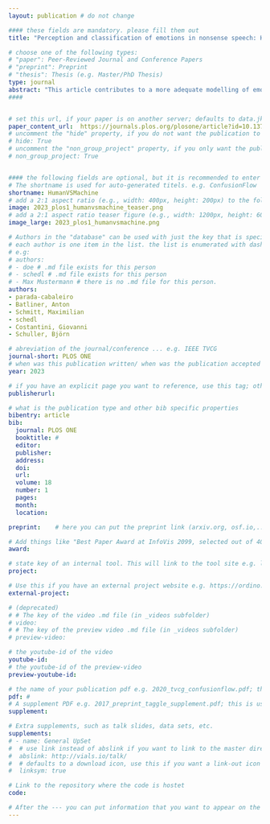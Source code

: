 ```yaml
---
layout: publication # do not change

#### these fields are mandatory. please fill them out
title: "Perception and classification of emotions in nonsense speech: Humans versus machines" # title of your publication 

# choose one of the following types:
# "paper": Peer-Reviewed Journal and Conference Papers
# "preprint": Preprint
# "thesis": Thesis (e.g. Master/PhD Thesis)
type: journal
abstract: "This article contributes to a more adequate modelling of emotions encoded in speech, by addressing four fallacies prevalent in traditional affective computing: First, studies concentrate on few emotions and disregard all other ones (‘closed world’). Second, studies use clean (lab) data or real-life ones but do not compare clean and noisy data in a comparable setting (‘clean world’). Third, machine learning approaches need large amounts of data; however, their performance has not yet been assessed by systematically comparing different approaches and different sizes of databases (‘small world’). Fourth, although human annotations of emotion constitute the basis for automatic classification, human perception and machine classification have not yet been compared on a strict basis (‘one world’). Finally, we deal with the intrinsic ambiguities of emotions by interpreting the confusions between categories (‘fuzzy world’). We use acted nonsense speech from the GEMEP corpus, emotional ‘distractors’ as categories not entailed in the test set, real-life noises that mask the clear recordings, and different sizes of the training set for machine learning. We show that machine learning based on state-of-the-art feature representations (Wav2vec2) is able to mirror the main emotional categories (‘pillars’) present in perceptual emotional constellations even in degradated acoustic conditions." # insert the abstract of your publication between the quotes; you can use html e.g. to make links (<a></a>) or generate bold (<b></b>) etc. text 
####


# set this url, if your paper is on another server; defaults to data.jku-vds-lab.at
paper_content_url:  https://journals.plos.org/plosone/article?id=10.1371/journal.pone.0281079
# uncomment the "hide" property, if you do not want the publication to be displayed on the website (usually you don't need this)
# hide: True
# uncomment the "non_group_project" property, if you only want the publication to be displayed on your personal page (i.e. publications where you contributed, but does not have anything to do with the Vis Group e.g. Master Thesis,...)
# non_group_project: True


#### the following fields are optional, but it is recommended to enter as much information as possible
# The shortname is used for auto-generated titels. e.g. ConfusionFlow
shortname: HumanVSMachine
# add a 2:1 aspect ratio (e.g., width: 400px, height: 200px) to the folder /assets/images/papers/ e.g. 2020_tvcg_confusionflow.png
image: 2023_plos1_humanvsmachine_teaser.png
# add a 2:1 aspect ratio teaser figure (e.g., width: 1200px, height: 600px) to the folder /assets/images/papers/ e.g. 2020_tvcg_confusionflow_teaser.png
image_large: 2023_plos1_humanvsmachine.png

# Authors in the "database" can be used with just the key that is specified in the corresponding .md file (usually it is the lastname in lower case e.g. doe). Authors that do not have an individual page here should be stated with their full name (e.g. John Doe)
# each author is one item in the list. the list is enumerated with dashes ("-")
# e.g:
# authors:
# - doe # .md file exists for this person
# - schedl # .md file exists for this person
# - Max Mustermann # there is no .md file for this person.
authors:
- parada-cabaleiro
- Batliner, Anton
- Schmitt, Maximilian
- schedl
- Costantini, Giovanni
- Schuller, Björn

# abreviation of the journal/conference ... e.g. IEEE TVCG
journal-short: PLOS ONE
# when was this publication written/ when was the publication accepted (e.g. 2020)
year: 2023

# if you have an explicit page you want to reference, use this tag; otherwise it will be generated from your doi
publisherurl: 

# what is the publication type and other bib specific properties
bibentry: article
bib:
  journal: PLOS ONE
  booktitle: #
  editor: 
  publisher: 
  address: 
  doi: 
  url: 
  volume: 18
  number: 1
  pages: 
  month: 
  location: 

preprint:	 # here you can put the preprint link (arxiv.org, osf.io,...) e.g. https://arxiv.org/abs/1910.00969

# Add things like "Best Paper Award at InfoVis 2099, selected out of 4000 submissions"
award:

# state key of an internal tool. This will link to the tool site e.g. lineup (usually not needed)
project: 

# Use this if you have an external project website e.g. https://ordino.caleydoapp.org/
external-project: 

# (deprecated)
# # The key of the video .md file (in _videos subfolder)
# video: 
# # The key of the preview video .md file (in _videos subfolder)
# preview-video:

# the youtube-id of the video
youtube-id: 
# the youtube-id of the preview-video
preview-youtube-id: 

# the name of your publication pdf e.g. 2020_tvcg_confusionflow.pdf; this is usually uploaded to the caleydo aws server
pdf: # 
# A supplement PDF e.g. 2017_preprint_taggle_supplement.pdf; this is usually uploaded to the caleydo aws server
supplement: 

# Extra supplements, such as talk slides, data sets, etc.
supplements:
# - name: General UpSet
#  # use link instead of abslink if you want to link to the master directory
#  abslink: http://vials.io/talk/
#  # defaults to a download icon, use this if you want a link-out icon
#  linksym: true

# Link to the repository where the code is hostet
code: 

# After the --- you can put information that you want to appear on the website using markdown formatting or HTML. A good example are acknowledgements, extra references, an erratum, etc.
---
```


